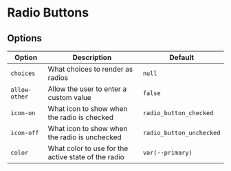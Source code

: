 # Radio Buttons

## Options

| Option        | Description                                         | Default                  |
|---------------|-----------------------------------------------------|--------------------------|
| `choices`     | What choices to render as radios                    | `null`                   |
| `allow-other` | Allow the user to enter a custom value              | `false`                  |
| `icon-on`     | What icon to show when the radio is checked         | `radio_button_checked`   |
| `icon-off`    | What icon to show when the radio is unchecked       | `radio_button_unchecked` |
| `color`       | What color to use for the active state of the radio | `var(--primary)`         |

